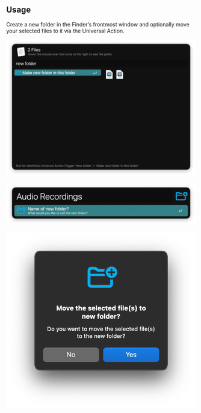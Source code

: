 ## Usage

Create a new folder in the Finder’s frontmost window and optionally move your selected files to it via the Universal Action.

![Universal Action to create new folder](images/ua.png)

![Asking for folder name](images/new_name.png)

![Dialog confirming the move of files](images/dialog.png)
